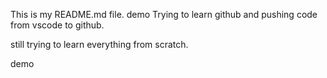 This is my README.md file.
demo
Trying to learn github and pushing code from vscode to github.

still trying to learn everything from scratch.

demo